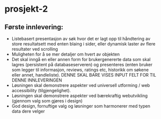 # prosjekt-2

## Første innlevering:
- Listebasert presentasjon av søk hvor det er lagt opp til håndtering av store resultatsett med enten blaing i sider, eller dynamisk laster av flere resultater ved scrolling
- Muligheten for å se mer detaljer om hvert av objekten
- Det skal inngå en eller annen form for brukergenererte data som skal lagres (persistent på databaseserveren) og  presenteres (enten bruker som legger til informasjon, reviews, ratings etc, historikk om søkene eller annet, handleliste). DENNE SKAL BARE VISES INPUT FELT FOR TIL DENNE INNLEVERINGEN
- Løsningen skal demonstrere aspekter ved universell utforming / web accessibility (tilgjengelighet).
- Løsningen skal demonstrere aspekter ved bærekraftig webutvikling (gjennom valg som gjøres i design)
- God design, fornuftige valg og løsninger som harmonerer med typen data dere velger
